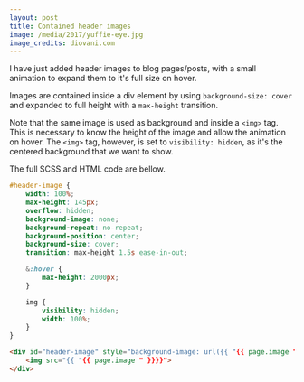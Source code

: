 ```yaml
---
layout: post
title: Contained header images
image: /media/2017/yuffie-eye.jpg
image_credits: diovani.com
---
```


I have just added header images to blog pages/posts, with a small animation to expand them to it's full size on hover.

Images are contained inside a div element by using `background-size: cover` and expanded to full height with a `max-height` transition.

Note that the same image is used as background and inside a `<img>` tag. This is necessary to know the height of the image and allow the animation on hover. The `<img>` tag, however, is set to `visibility: hidden`, as it's the centered background that we want to show.

The full SCSS  and HTML code are bellow.

```scss
#header-image {
    width: 100%;
    max-height: 145px;
    overflow: hidden;
    background-image: none;
    background-repeat: no-repeat;
    background-position: center;
    background-size: cover;
    transition: max-height 1.5s ease-in-out;

    &:hover {
        max-height: 2000px;
    }

    img {
        visibility: hidden;
        width: 100%;
    }
}
```

```html
<div id="header-image" style="background-image: url({{ "{{ page.image " }}}})">
    <img src="{{ "{{ page.image " }}}}">
</div>
```

[so1]: http://stackoverflow.com/questions/14142378/css-filling-a-div-with-an-image-while-staying-in-proportion "CSS: filling a div with an image while staying in proportion"
